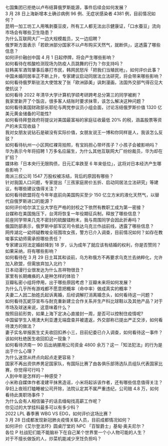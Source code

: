 七国集团已拒绝以卢布结算俄罗斯能源，事件后续会如何发展？  
3 月 28 日上海新增本土确诊病例 96 例、无症状感染者 4381 例，目前情况如何？  
昆明一加工坊工人用嘴剥蚕豆皮，所有工人都无法出示健康证，「口水蚕豆」流向市场会有哪些卫生隐患？  
为什么互联网大厂一边大规模裁员，又一边招聘？  
俄罗斯方面表示「若欧洲部分国家不以卢布购买天然气，就断供」，这透露了哪些信息？  
如何评价融创中国 4 月 1 日起停牌，将会产生哪些影响？  
如何看待在核酸检测现场为防疫人员跳舞的行为？你支持吗？  
驻韩美军酒驾肇事后暴打市民，韩网民怒斥「把我们当殖民地」，如何评价此事？  
中国未婚同居率正不断上升，专家建议启动同居法立法研究，将会带来哪些影响？  
如何看待俄罗斯驻法大使馆发了张「欧洲舔美」讽刺漫画，法国外交部气得召见大使抗议？  
如何看待 2022 年清华大学计算机学硕考研跨考总分第三的同学被刷？  
我家里新开了个饭店，很多客人结账时要求抹零，该怎么解决这种问题？  
如何看待美国财政部长耶伦与两党参议员小组会面，讨论冻结俄罗斯价值 1320 亿美元黄金储备的可能性?  
如何看待拜登政府将提议对美国最富裕的家庭征收最低 20% 的税，涵盖股票等资产的未实现收益？  
我对女朋友说钻石是碳没有实际价值，女朋友说王一博和你同样是人，我该怎么反驳？  
如何看待杭州一小区网红裸背拍照，有宝妈担心带坏孩子？小孩子会被影响吗？  
华为表示今年将招聘 1 万多名应届生，为什么其他互联网大厂纷纷裁员，华为却在扩招？  
媒体称「日本央行无限购债，日元汇率跌至 6 年来低位」，这将对日本经济产生哪些影响？  
南派三叔公司 1547 万股权被冻结，背后的原因有哪些？  
针对我国人口问题，专家提出「三孩家庭房价五折、启动同居法立法研究」等建议，有哪些建议值得关注？  
如何看待欧盟将在今年年底前向美国购买至少 150 亿立方米的液化天然气，以替代自俄罗斯进口的能源？  
如何评价哈尔滨工业大学在严格的封校之下依然有教职工成为第一密接？  
台媒称在美国施压下，台湾将恢复一年役期征兵制，释放了哪些信息？  
前座同学带来几克不密封的硫酸镭粉末，我与周围同学会因此折寿吗？  
俄国防部表示，俄罗斯中部军区司令抵达乌克兰作战前线，透露了哪些信息？  
网传湖北一幼师疑教唆全班围攻女孩，警方已介入调查，目前情况如何？如存在教唆事实幼师需承担哪些责任？  
专家建议将法定婚龄降到 18 岁，认为成年了就应该有结婚的权利，你是否赞同？如果采纳，将有哪些影响？  
如何看待在 3 月 29 日土耳其和谈前，乌方称俄方不再要求乌克兰去纳粹化，允许加入欧盟，但需放弃加入北约？  
日本动漫行业很发达为什么吉祥物很丑？  
家里有长期瘫痪的人是种怎样的体验？  
豆瓣私密小组将停用，出于哪些原因考虑？豆瓣未来将如何发展？  
为什么几乎所有游戏都不愿意把概率（命中率）做成真实的概率？  
夫妻二人因二胎姓氏起诉离婚，后经调解打消离婚念头，如何看待这一问题？  
如何看待瓦妮莎宣布与耐克重新建立合作关系并生产科比球鞋以及其他产品？对于市场及球迷来说，这意味着什么？  
按照目前形势，如果上海下定决心直接封一周，是否可以控制住疫情呢?  
中国留学生入境澳大利亚遭无端盘查并被遣返，外交部称已提出严正交涉，如何看待澳方的做法？  
妻子实名举报医生丈夫收回扣养小三，目前纪委已介入调查，如何看待这一事件？该如何杜绝医生收回扣这一现象？  
如何看待济南一 90 后出纳挪用公司资金 4800 余万？这一「知法犯法」的行为是出于什么心理？  
为什么迷宫从终点向起点走更容易？  
国家不再出资供养男足国家队，有国际比赛了由各俱乐部筛选队员组队代表国家比赛，你觉得可行吗？  
人到中年是怎样的一种感受？  
小米称自媒体作者凌建平抹黑造谣，小米将起诉该作者，还有哪些信息值得关注？  
孕妇上夜班打瞌睡被公司开除，法院认定其不属严重违纪，公司赔 4.8 万，如何看待此类职场事件？  
为什么会有人相信骗子的话去缅甸找高薪工作呢？  
你见过的大学挂科最多可以有多少科？  
2022 LPL 春季赛 WBG VS EDG，如何评价这场比赛？  
3 月 28 日成都发现新冠肺炎疫情关联人员，目前成都情况如何？  
如何评价《艾尔登法环》圆桌厅堂的 NPC 「百智爵士」基甸·奥夫尼尔？  
各位 P 社战犯们能不能脑补下在自己某个世界里一个小人物可能的人生？  
对于不擅长做饭的人，炒菜机能减少烹饪负担吗？  
